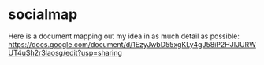 # socialmap

Here is a document mapping out my idea in as much detail as possible: https://docs.google.com/document/d/1EzyJwbD55xgKLy4gJ58iP2HJIJURWUT4uSh2r3laosg/edit?usp=sharing
